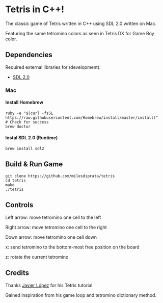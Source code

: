 Tetris in C++!
==============

The classic game of Tetris written in C++ using SDL 2.0 written on Mac.

Featuring the same tetromino colors as seen in Tetris DX for Game Boy color.

## Dependencies

Required external libraries for (development):

+ [SDL 2.0](https://www.libsdl.org/download-2.0.php)

### Mac

#### Install Homebrew
```
ruby -e "$(curl -fsSL https://raw.githubusercontent.com/Homebrew/install/master/install)"
# Check for success
brew doctor
```

#### Instal SDL 2.0 (Runtime)
```
brew install sdl2
```

## Build & Run Game
```
git clone https://github.com/milesdiprata/tetris
cd tetris
make
./tetris
```

## Controls

Left arrow: 	move tetromino one cell to the left

Right arrow: 	move tetromino one cell to the right

Down arrow:		move tetromino one cell down

x:				send tetromino to the bottom-most free position on the board

z: 				rotate the current tetromino

## Credits

Thanks [Javier López](https://twitter.com/javilop) for his Tetris tutorial

Gained inspiration from his game loop and tetromino dictionary method.

